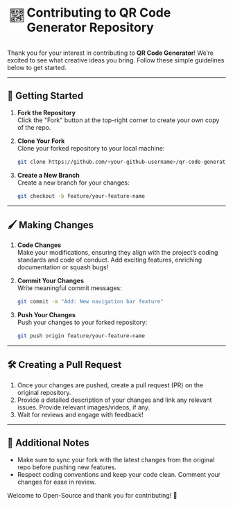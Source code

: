 <div style="display: flex; align-items: center;">
  <img style="padding-bottom:15" src="src/assets/QR Code.png" alt="Contributing Guide" width="45" height="45"/>
  <h1>Contributing to QR Code Generator Repository</h1>
</div>


Thank you for your interest in contributing to **QR Code Generator**! We’re excited to see what creative ideas you bring. Follow these simple guidelines below to get started.

---

## 🚀 Getting Started

1. **Fork the Repository**  
   Click the "Fork" button at the top-right corner to create your own copy of the repo.

2. **Clone Your Fork**  
   Clone your forked repository to your local machine:
   ```bash
   git clone https://github.com/<your-github-username>/qr-code-generator.git
   ```

3. **Create a New Branch**  
   Create a new branch for your changes:
   ```bash
   git checkout -b feature/your-feature-name
   ```

---

## 🖌️ Making Changes

1. **Code Changes**  
   Make your modifications, ensuring they align with the project’s coding standards and code of conduct. Add exciting features, enriching documentation or squash bugs!  

2. **Commit Your Changes**  
   Write meaningful commit messages:
   ```bash
   git commit -m "Add: New navigation bar feature"
   ```

3. **Push Your Changes**  
   Push your changes to your forked repository:
   ```bash
   git push origin feature/your-feature-name
   ```

---

## 🛠️ Creating a Pull Request

1. Once your changes are pushed, create a pull request (PR) on the original repository.
2. Provide a detailed description of your changes and link any relevant issues. Provide relevant images/videos, if any.
3. Wait for reviews and engage with feedback!

---

## 🎉 Additional Notes

- Make sure to sync your fork with the latest changes from the original repo before pushing new features.
- Respect coding conventions and keep your code clean. Comment your changes for ease in review.

Welcome to Open-Source and thank you for contributing! 🙌